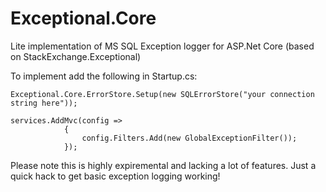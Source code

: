 # Exceptional.Core
Lite implementation of MS SQL Exception logger for ASP.Net Core (based on StackExchange.Exceptional)   

To implement add the following in Startup.cs:   

```
Exceptional.Core.ErrorStore.Setup(new SQLErrorStore("your connection string here"));
 
services.AddMvc(config =>
            {
                config.Filters.Add(new GlobalExceptionFilter());
            });
```

Please note this is highly expiremental and lacking a lot of features. Just a quick hack to get basic exception logging working!
